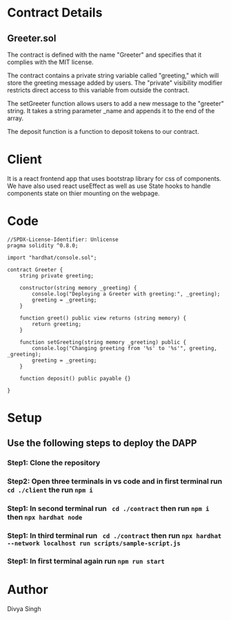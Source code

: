 # Contract Details
## Greeter.sol
The contract is defined with the name "Greeter" and specifies that it complies with the MIT license.

The contract contains a private string variable called "greeting," which will store the greeting message added by users. The "private" visibility modifier restricts direct access to this variable from outside the contract.

The setGreeter function allows users to add a new message to the "greeter" string. It takes a string parameter _name and appends it to the end of the array.

The deposit function is a function to deposit tokens to our contract.

# Client
It is a react frontend app that uses bootstrap library for css of components. We have also used react useEffect as well as use State hooks to handle components state on thier mounting on the webpage.

# Code
~~~
//SPDX-License-Identifier: Unlicense
pragma solidity ^0.8.0;

import "hardhat/console.sol";

contract Greeter {
    string private greeting;

    constructor(string memory _greeting) {
        console.log("Deploying a Greeter with greeting:", _greeting);
        greeting = _greeting;
    }

    function greet() public view returns (string memory) {
        return greeting;
    }

    function setGreeting(string memory _greeting) public {
        console.log("Changing greeting from '%s' to '%s'", greeting, _greeting);
        greeting = _greeting;
    }

    function deposit() public payable {}

}
~~~
# Setup
## Use the following steps to deploy the DAPP
### Step1: Clone the repository
### Step2: Open three terminals in vs code and in first terminal run ``cd ./client`` the run ``npm i``
### Step1: In second terminal run `` cd ./contract`` then run ```npm i``` then ```npx hardhat node```
### Step1: In third terminal run `` cd ./contract`` then run ```npx hardhat --network localhost run scripts/sample-script.js```
### Step1: In first terminal again run ``npm run start``

# Author
Divya Singh
